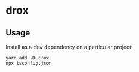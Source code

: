 # drox

## Usage

Install as a dev dependency on a particular project:

```
yarn add -D drox
npx tsconfig.json
```

